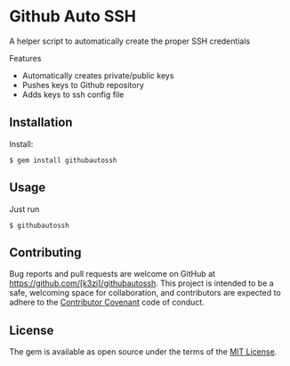 # Github Auto SSH

A helper script to automatically create the proper SSH credentials

Features
- Automatically creates private/public keys
- Pushes keys to Github repository
- Adds keys to ssh config file

## Installation

Install:

    $ gem install githubautossh

## Usage

Just run

    $ githubautossh

## Contributing

Bug reports and pull requests are welcome on GitHub at https://github.com/[k3zi]/githubautossh. This project is intended to be a safe, welcoming space for collaboration, and contributors are expected to adhere to the [Contributor Covenant](http://contributor-covenant.org) code of conduct.


## License

The gem is available as open source under the terms of the [MIT License](http://opensource.org/licenses/MIT).
